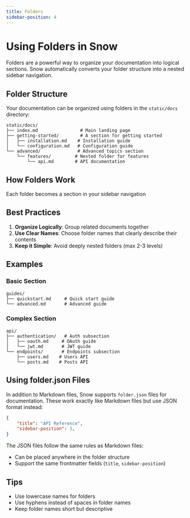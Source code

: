 ```yaml
---
title: Folders
sidebar-position: 4
---
```


# Using Folders in Snow

Folders are a powerful way to organize your documentation into logical sections. Snow automatically converts your folder structure into a nested sidebar navigation.

## Folder Structure

Your documentation can be organized using folders in the `static/docs` directory:

```plaintext
static/docs/
├── index.md                # Main landing page
├── getting-started/        # A section for getting started
│   ├── installation.md    # Installation guide
│   └── configuration.md   # Configuration guide
└── advanced/              # Advanced topics section
    └── features/         # Nested folder for features
        └── api.md        # API documentation
```

## How Folders Work

Each folder becomes a section in your sidebar navigation

## Best Practices

1. **Organize Logically**: Group related documents together
2. **Use Clear Names**: Choose folder names that clearly describe their contents
3. **Keep it Simple**: Avoid deeply nested folders (max 2-3 levels)

## Examples

### Basic Section
```plaintext
guides/
├── quickstart.md     # Quick start guide
└── advanced.md       # Advanced guide
```

### Complex Section
```plaintext
api/
├── authentication/   # Auth subsection
│   ├── oauth.md     # OAuth guide
│   └── jwt.md       # JWT guide
└── endpoints/       # Endpoints subsection
    ├── users.md    # Users API
    └── posts.md    # Posts API
```

## Using folder.json Files

In addition to Markdown files, Snow supports `folder.json` files for documentation. These work exactly like Markdown files but use JSON format instead:

```json
{
    "title": "API Reference",
    "sidebar-position": 3,
}
```

The JSON files follow the same rules as Markdown files:
- Can be placed anywhere in the folder structure
- Support the same frontmatter fields (`title`, `sidebar-position`)


## Tips

- Use lowercase names for folders
- Use hyphens instead of spaces in folder names
- Keep folder names short but descriptive

